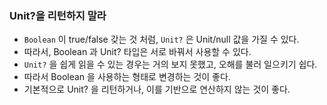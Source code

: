### Unit?을 리턴하지 말라
* ```Boolean``` 이 true/false 갖는 것 처럼, ```Unit?``` 은 Unit/null 값을 가질 수 있다.
* 따라서, Boolean 과 Unit? 타입은 서로 바꿔서 사용할 수 있다.
* ```Unit?``` 을 쉽게 읽을 수 있는 경우는 거의 보지 못했고, 오해를 불러 일으키기 쉽다.
* 따라서 Boolean 을 사용하는 형태로 변경하는 것이 좋다.
* 기본적으로 Unit? 을 리턴하거나, 이를 기반으로 연산하지 않는 것이 좋다.

